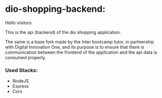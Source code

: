 # dio-shopping-backend:

Hello visitors

This is the api (backend) of the dio shopping application.

The same is a base fork made by the Inter bootcamp tutor, in partnership with Digital Innovation One, and its purpose is to ensure that there is communication between the frontend of the application and the api data is consumed properly.

### Used Stacks:

- NodeJS
- Express
- Cors